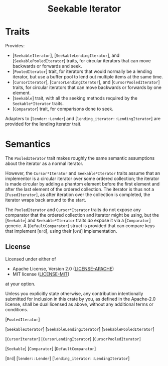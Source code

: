 <div align="center" class="rustdoc-hidden">
<h1> Seekable Iterator </h1>
</div>

# Traits

Provides:
  - [`SeekableIterator`], [`SeekableLendingIterator`], and [`SeekablePooledIterator`] traits, for
    circular iterators that can move backwards or forwards and seek.
  - [`PooledIterator`] trait, for iterators that would normally be a lending iterator, but use a
    buffer pool to lend out multiple items at the same time.
  - [`CursorIterator`], [`CursorLendingIterator`], and [`CursorPooledIterator`] traits, for
    circular iterators that can move backwards or forwards by one element.
  - [`Seekable`] trait, with all the seeking methods required by the `Seekable*Iterator` traits.
  - [`Comparator`] trait, for comparisons done to seek.

Adapters to [`lender::Lender`] and [`lending_iterator::LendingIterator`] are provided for the
lending iterator trait.

# Semantics

The `PooledIterator` trait makes roughly the same semantic assumptions about the iterator as
a normal iterator.

However, the `Cursor*Iterator` and `Seekable*Iterator` traits assume that an implementor is a
circular iterator over some ordered collection; the iterator is made circular by adding a phantom
element before the first element and after the last element of the ordered collection. The iterator
is thus not a [`FusedIterator`], as after iteration over the collection is completed, the iterator
wraps back around to the start.

The `PooledIterator` and `Cursor*Iterator` traits do not expose any comparator that the ordered
collection and iterator might be using, but the [`Seekable`] and `Seekable*Iterator` traits _do_
expose it via a [`Comparator`] generic. A [`DefaultComparator`] struct is provided that can compare
keys that implement [`Ord`], using their [`Ord`] implementation.

## License

Licensed under either of

* Apache License, Version 2.0 ([LICENSE-APACHE][])
* MIT license ([LICENSE-MIT][])

at your option.

Unless you explicitly state otherwise, any contribution intentionally submitted for inclusion in
this crate by you, as defined in the Apache-2.0 license, shall be dual licensed as above, without
any additional terms or conditions.

[LICENSE-APACHE]: LICENSE-APACHE
[LICENSE-MIT]: LICENSE-MIT

[`PooledIterator`]

[`SeekableIterator`]
[`SeekableLendingIterator`]
[`SeekablePooledIterator`]

[`CursorIterator`]
[`CursorLendingIterator`]
[`CursorPooledIterator`]

[`Seekable`]
[`Comparator`]
[`DefaultComparator`]

[`Ord`]
[`lender::Lender`]
[`lending_iterator::LendingIterator`]
